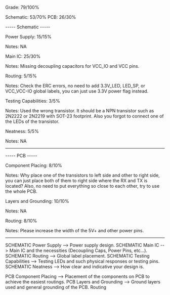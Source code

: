 Grade: 79/100%

Schematic: 53/70%
PCB: 26/30%


----- Schematic -----

Power Supply: 15/15%

Notes: NA


Main IC: 25/30%

Notes: Missing decoupling capacitors for VCC_IO and VCC pins.


Routing: 5/15%

Notes: Check the ERC errors, no need to add 3.3V_LED, LED_SP, or VCC_VCC-IO global labels, you can just use 3.3V power flag instead.


Testing Capabilities: 3/5%

Notes: Used the wrong transistor. It should be a NPN transistor such as 2N2222 or 2N2219 with SOT-23 footprint. Also you forgot to connect one of the LEDs of the transistor.


Neatness: 5/5%

Notes: NA

--------------------


----- PCB -----

Component Placing: 8/10%

Notes: Why place one of the transistors to left side and other to right side, you can just place both of them to right side where the RX and TX is located? Also, no need to put everything so close to each other, try to use the whole PCB.


Layers and Grounding: 10/10%

Notes: NA


Routing: 8/10%

Notes: Please increase the width of the 5V+ and other power pins. 

--------------------


SCHEMATIC Power Supply --> Power supply design.
SCHEMATIC Main IC --> Main IC and the necessities (Decoupling Caps, Power Pins, etc...).
SCHEMATIC Routing --> Global label placement.
SCHEMATIC Testing Capabilities --> Testing LEDs and such physical responses or testing pins.
SCHEMATIC Neatness --> How clear and indicative your design is.

PCB Component Placing --> Placement of the components on PCB to achieve the easiest routings.
PCB Layers and Grounding --> Ground layers used and general grounding of the PCB.
Routing 